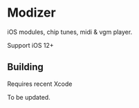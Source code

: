 Modizer
=======

iOS modules, chip tunes, midi & vgm player.

Support iOS 12+

## Building

Requires recent Xcode

To be updated. 

